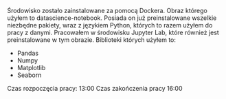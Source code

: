 Środowisko zostało zainstalowane za pomocą Dockera. Obraz którego użyłem to datascience-notebook. Posiada on już preinstalowane wszelkie niezbędne pakiety, wraz z językiem Python, których to razem użyłem do pracy z danymi. Pracowałem w środowisku Jupyter Lab, które również jest preinstalowane w tym obrazie. Biblioteki których użyłem to:
 - Pandas
 - Numpy
 - Matplotlib
 - Seaborn
 
 Czas rozpoczęcia pracy: 13:00
 Czas zakończenia pracy 16:00
 